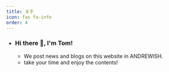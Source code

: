 ```yaml
---
title: 关于
icon: fas fa-info
order: 4
---
```

- ### Hi there 👋, I'm Tom!

  - We post news and blogs on this website in ANDREWISH.
  - take your time and enjoy the contents!

